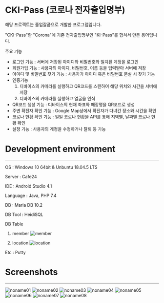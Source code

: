 # CKI-Pass (코로나 전자출입명부)

해당 프로젝트는 졸업잘품으로 개발한 프로그램입니다.

"CKI-Pass"란 "Corona"에 기존 전자출입명부인 "KI-Pass"를 합쳐서 만든 용어입니다. 

주요 기능
- 로그인 기능 : 서버에 저장된 아이디와 비밀번호와 일치된 계정을 로그인
- 회원가입 기능 : 사용자의 아이디, 비밀번호, 이름 등을 입력받아 서버에 저장
- 아이디 및 비밀번호 찾기 기능 : 사용자가 아이디 혹은 비밀번호 분실 시 찾기 가능
- 인증기능
  1. 디바이스의 카메라를 실행하고 QR코드를 스캔하여 해당 위치와 시간을 서버에 저장
  2. 디바이스의 카메라를 실행하고 얼굴을 인식
- QR코드 생성 기능 : 디바이스의 현재 좌표와 매장명을 QR코드로 생성
- 주변 확진자 확인 기능 : Google Map상에서 확진자가 다녀간 장소와 시간을 확인
- 코로나 현황 확인 기능 : 일일 코로나 현황을 API를 통해 지역별, 날짜별 코로나 현황 확인
- 설정 기능 : 사용자의 계정을 수정하거나 탈퇴 등 가능

# Development environment
--------------
OS : Windows 10 64bit & Unbuntu 18.04.5 LTS

Server : Cafe24

IDE : Android Studio 4.1

Language : Java, PHP 7.4

DB : Maria DB 10.2 

DB Tool : HeidiSQL

DB Table

1. member
![member](https://user-images.githubusercontent.com/52353492/99325092-dfdf9f00-28b8-11eb-8c6a-e90aea3097e4.PNG)

2. location
![location](https://user-images.githubusercontent.com/52353492/99325098-e2da8f80-28b8-11eb-9978-26ae0b4767e3.PNG)

Etc : Putty


# Screenshots 
--------------

![noname01](https://user-images.githubusercontent.com/52353492/99207046-4eacf180-2800-11eb-945c-caaaca9e2b31.jpg)
![noname02](https://user-images.githubusercontent.com/52353492/99207047-4f458800-2800-11eb-8869-6a21ae30533f.jpg)
![noname03](https://user-images.githubusercontent.com/52353492/99207050-4fde1e80-2800-11eb-85d8-6d95ae279079.jpg)
![noname04](https://user-images.githubusercontent.com/52353492/99207051-5076b500-2800-11eb-998a-6c0e30db5e24.jpg)
![noname05](https://user-images.githubusercontent.com/52353492/99207052-5076b500-2800-11eb-8ed9-932ab2aa61bb.jpg)
![noname06](https://user-images.githubusercontent.com/52353492/99207054-510f4b80-2800-11eb-9641-f6418abafa47.jpg)
![noname07](https://user-images.githubusercontent.com/52353492/99207055-510f4b80-2800-11eb-8bbd-8936076362b2.jpg)
![noname08](https://user-images.githubusercontent.com/52353492/99207056-51a7e200-2800-11eb-9b2b-15c377c212aa.jpg)
